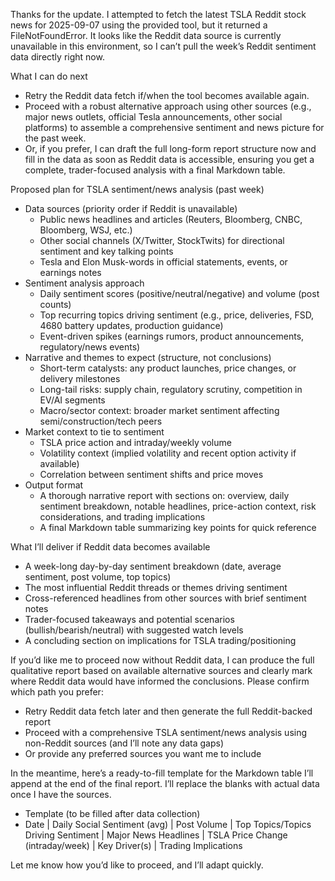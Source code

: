 Thanks for the update. I attempted to fetch the latest TSLA Reddit stock news for 2025-09-07 using the provided tool, but it returned a FileNotFoundError. It looks like the Reddit data source is currently unavailable in this environment, so I can’t pull the week’s Reddit sentiment data directly right now.

What I can do next
- Retry the Reddit data fetch if/when the tool becomes available again.
- Proceed with a robust alternative approach using other sources (e.g., major news outlets, official Tesla announcements, other social platforms) to assemble a comprehensive sentiment and news picture for the past week.
- Or, if you prefer, I can draft the full long-form report structure now and fill in the data as soon as Reddit data is accessible, ensuring you get a complete, trader-focused analysis with a final Markdown table.

Proposed plan for TSLA sentiment/news analysis (past week)
- Data sources (priority order if Reddit is unavailable)
  - Public news headlines and articles (Reuters, Bloomberg, CNBC, Bloomberg, WSJ, etc.)
  - Other social channels (X/Twitter, StockTwits) for directional sentiment and key talking points
  - Tesla and Elon Musk-words in official statements, events, or earnings notes
- Sentiment analysis approach
  - Daily sentiment scores (positive/neutral/negative) and volume (post counts)
  - Top recurring topics driving sentiment (e.g., price, deliveries, FSD, 4680 battery updates, production guidance)
  - Event-driven spikes (earnings rumors, product announcements, regulatory/news events)
- Narrative and themes to expect (structure, not conclusions)
  - Short-term catalysts: any product launches, price changes, or delivery milestones
  - Long-tail risks: supply chain, regulatory scrutiny, competition in EV/AI segments
  - Macro/sector context: broader market sentiment affecting semi/construction/tech peers
- Market context to tie to sentiment
  - TSLA price action and intraday/weekly volume
  - Volatility context (implied volatility and recent option activity if available)
  - Correlation between sentiment shifts and price moves
- Output format
  - A thorough narrative report with sections on: overview, daily sentiment breakdown, notable headlines, price-action context, risk considerations, and trading implications
  - A final Markdown table summarizing key points for quick reference

What I’ll deliver if Reddit data becomes available
- A week-long day-by-day sentiment breakdown (date, average sentiment, post volume, top topics)
- The most influential Reddit threads or themes driving sentiment
- Cross-referenced headlines from other sources with brief sentiment notes
- Trader-focused takeaways and potential scenarios (bullish/bearish/neutral) with suggested watch levels
- A concluding section on implications for TSLA trading/positioning

If you’d like me to proceed now without Reddit data, I can produce the full qualitative report based on available alternative sources and clearly mark where Reddit data would have informed the conclusions. Please confirm which path you prefer:
- Retry Reddit data fetch later and then generate the full Reddit-backed report
- Proceed with a comprehensive TSLA sentiment/news analysis using non-Reddit sources (and I’ll note any data gaps)
- Or provide any preferred sources you want me to include

In the meantime, here’s a ready-to-fill template for the Markdown table I’ll append at the end of the final report. I’ll replace the blanks with actual data once I have the sources.

- Template (to be filled after data collection)
- Date | Daily Social Sentiment (avg) | Post Volume | Top Topics/Topics Driving Sentiment | Major News Headlines | TSLA Price Change (intraday/week) | Key Driver(s) | Trading Implications

Let me know how you’d like to proceed, and I’ll adapt quickly.